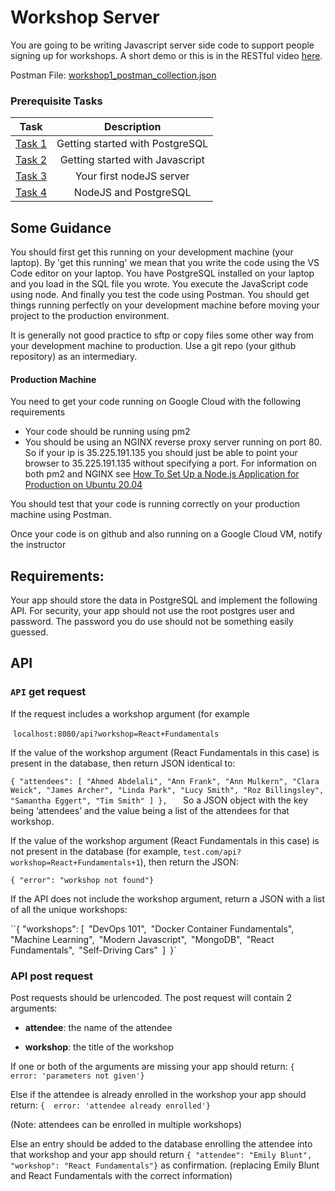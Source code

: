 # Workshop Server

You are going to be writing Javascript server side code to support people signing up for workshops. A short demo or this is in the RESTful video [here](https://youtu.be/oDEO9-OM4_c?t=9m21s). 

Postman File: [workshop1_postman_collection.json](http://zacharski.org/files/courses/cs350/workshop1_postman_collection.json)

### Prerequisite Tasks

Task | Description
:--: | :--:
[Task 1](../../tasks/tasks1) | Getting started with PostgreSQL
[Task 2](../../tasks/task2) | Getting started with Javascript
[Task 3](../../tasks/task3) | Your first nodeJS server
[Task 4](../../tasks/task4) | NodeJS and PostgreSQL

## Some Guidance

You should first get this running on your development machine (your laptop). By 'get this running' we mean  that you write the code using the VS Code editor on your laptop. You have PostgreSQL installed on your laptop and you load in the SQL file you wrote. You execute the JavaScript code using node. And finally you test the code using Postman. You should get things running perfectly on your development machine before moving your project to the production environment.

It is generally not good practice to sftp or copy files some other way from your development machine to production. Use a git repo (your github repository) as an intermediary.

#### Production Machine

You need to get your code running on Google Cloud with the following requirements

* Your code should be running using pm2
* You should be using an NGINX reverse proxy server running on port 80. So if your ip is 35.225.191.135 you should just be able to point your browser to 35.225.191.135 without specifying a port. For information on both pm2 and NGINX see [How To Set Up a Node.js Application for Production on Ubuntu 20.04](https://www.digitalocean.com/community/tutorials/how-to-set-up-a-node-js-application-for-production-on-ubuntu-20-04)

You should test that your code is running correctly on your production machine using Postman.

Once your code is on github and also running on a Google Cloud VM, notify the instructor

## Requirements:

Your app should store the data in PostgreSQL and implement the following API. For security, your app should not use the root postgres user and password. The password you do use should not be something easily guessed. 

## API

### `API` get request

If the request includes a workshop argument (for example 

​       `localhost:8080/api?workshop=React+Fundamentals`

If the value of the workshop argument (React Fundamentals in this case) is present in the database, then return JSON identical  to:

`{ "attendees": [
    "Ahmed Abdelali",
    "Ann Frank",
    "Ann Mulkern",
    "Clara Weick",
    "James Archer",
    "Linda Park",
    "Lucy Smith",
    "Roz Billingsley",
    "Samantha Eggert",
    "Tim Smith"
         ]
},  
                                     `
So a JSON object with the key being ‘attendees’ and the value being a list of the attendees for that workshop.

If the value of the workshop argument (React Fundamentals in this case) is not present in the database (for example, `test.com/api?workshop=React+Fundamentals+1`), then return the JSON:

`{ "error": "workshop not found"}`



If the API does not include the workshop argument, return a JSON with a list of all the unique workshops:



``{ "workshops": [`
    `"DevOps 101",`
    `"Docker Container Fundamentals",`
    `"Machine Learning",`
    `"Modern Javascript",`
    `"MongoDB",`
    `"React Fundamentals",`
    `"Self-Driving Cars"`
  `]`
`}`

### API post request

Post requests should be urlencoded.
The post request will contain 2 arguments:

* **attendee**: the name of the attendee

* **workshop**: the title of the workshop

  

  

If one or both of the arguments are missing your app should return:
`{ error: 'parameters not given'}`

Else if the attendee is already enrolled in the workshop your app should return:
`{  error: 'attendee already enrolled'}`

(Note: attendees can be enrolled in multiple workshops)

Else an entry should be added to the database enrolling the attendee into that workshop and your app should return 
`{ "attendee": "Emily Blunt", "workshop": "React Fundamentals"}`
as confirmation.  (replacing Emily Blunt and React Fundamentals with the correct information)